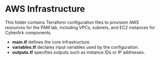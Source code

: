 # AWS Infrastructure

This folder contains Terraform configuration files to provision AWS resources for the PAM lab, including VPCs, subnets, and EC2 instances for CyberArk components.

- **main.tf** defines the core infrastructure.
- **variables.tf** declares input variables used by the configuration.
- **outputs.tf** specifies outputs such as instance IDs or IP addresses.

